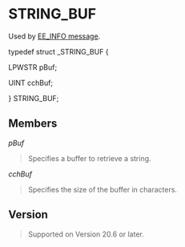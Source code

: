 # STRING\_BUF

Used by [EE\_INFO message](../message/ee_info).

typedef struct \_STRING\_BUF {

LPWSTR pBuf;

UINT cchBuf;

} STRING\_BUF;

## Members

_pBuf_

> Specifies a buffer to retrieve a string.

_cchBuf_

> Specifies the size of the buffer in characters.

## Version

> Supported on Version 20.6 or later.
